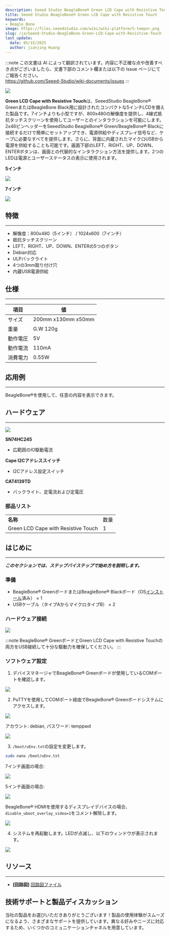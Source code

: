 ```yaml
---
description: Seeed Studio BeagleBone® Green LCD Cape with Resistive Touch
title: Seeed Studio BeagleBone® Green LCD Cape with Resistive Touch
keywords:
- Beagle_Bone
image: https://files.seeedstudio.com/wiki/wiki-platform/S-tempor.png
slug: /ja/Seeed-Studio-BeagleBone-Green-LCD-Cape-with-Resistive-Touch
last_update:
  date: 05/15/2025
  author: jianjing Huang
---
```

:::note
この文書は AI によって翻訳されています。内容に不正確な点や改善すべき点がございましたら、文書下部のコメント欄または以下の Issue ページにてご報告ください。  
https://github.com/Seeed-Studio/wiki-documents/issues
:::

![](https://www.seeedstudio.site/media/catalog/product/cache/ef3164306500b1080e8560b2e8b5cc0f/h/t/httpsstatics3.seeedstudio.comseeedimg2016-08ddkssqrw2lfthpq0phlecp1r.jpg)

**Green LCD Cape with Resistive Touch**は、SeeedStudio BeagleBone® GreenまたはBeagleBone Black用に設計されたコンパクトな5インチLCDを備えた製品です。7インチよりも小型ですが、800x480の解像度を提供し、4線式抵抗タッチスクリーンを使用してユーザーとのインタラクションを可能にします。2x46ピンヘッダーをSeeedStudio BeagleBone® Green/BeagleBone® Blackに接続するだけで簡単にセットアップでき、電源供給やディスプレイ信号など、ケープに必要なすべてを提供します。さらに、背面に内蔵されたマイクロUSBから電源を供給することも可能です。画面下部のLEFT、RIGHT、UP、DOWN、ENTERボタンは、画面との代替的なインタラクション方法を提供します。2つのLEDは電源とユーザーステータスの表示に使用されます。

**5インチ**

<p style={{textAlign: 'center'}}><a href="https://www.seeedstudio.com/5-Inch-BeagleBone-Green-LCD-Cape-with-Resistive-Touch-p-2642.html" target="_blank"><img src="https://files.seeedstudio.com/wiki/Seeed-WiKi/docs/images/300px-Get_One_Now_Banner-ragular.png" /></a></p>

**7インチ**

<p style={{textAlign: 'center'}}><a href="https://www.seeedstudio.com/7-Inch-BeagleBone-Green-LCD-Cape-with-Resistive-Touch-p-2643.html" target="_blank"><img src="https://files.seeedstudio.com/wiki/Seeed-WiKi/docs/images/300px-Get_One_Now_Banner-ragular.png" /></a></p>

## 特徴

--------

- 解像度：800x480（5インチ） / 1024x600（7インチ）
- 抵抗タッチスクリーン
- LEFT、RIGHT、UP、DOWN、ENTERの5つのボタン
- Debian対応
- ULPバックライト
- 4つの3mm取り付け穴
- 内蔵USB電源供給

## 仕様

-------------

| 項目                | 値                                                                                                  |
|--------------------------|--------------------------------------------------------------------------------------------------------|
| サイズ            | 200mm x130mm x50mm                                                                                              |
| 重量 | G.W 120g                                  |
| 動作電圧 | 5V |
| 動作電流 | 110mA |
| 消費電力 | 0.55W |

## 応用例

-----------------

BeagleBone®を使用して、任意の内容を表示できます。

## ハードウェア

-----------------

![](https://www.seeedstudio.site/media/catalog/product/cache/ef3164306500b1080e8560b2e8b5cc0f/h/t/httpsstatics3.seeedstudio.comseeedimg2016-08za8h5rzwtbm1lq3n3oydkcxp.jpg)

**SN74HC245**

- 広範囲のIO駆動電流

**Cape I2Cアドレススイッチ**

- I2Cアドレス設定スイッチ

**CAT4139TD**

- バックライト、定電流および定電圧

### 部品リスト

|                            |          |
|----------------------------|----------|
| **名称**             | 数量 |
|  Green LCD Cape with Resistive Touch | 1        |

## はじめに

-----------

***このセクションでは、ステップバイステップで始め方を説明します。***

### 準備

- BeagleBone® GreenボードまたはBeagleBone® Blackボード（OS[インストール](https://beagleboard.org/getting-started)済み） × 1
- USBケーブル（タイプAからマイクロタイプB） × 2

### ハードウェア接続

![](https://www.seeedstudio.site/media/catalog/product/cache/ef3164306500b1080e8560b2e8b5cc0f/h/t/httpsstatics3.seeedstudio.comseeedimg2016-086yqt2uwelst8w5mwuaklys12.jpg)

:::note
BeagleBone® GreenボードとGreen LCD Cape with Resistive Touchの両方をUSB接続して十分な駆動力を確保してください。
:::

### ソフトウェア設定

1. デバイスマネージャでBeagleBone® Greenボードが使用しているCOMポートを確認します。

![](https://files.seeedstudio.com/wiki/BBG-LCD-Cape-with-Resistive-Touch/img/com-show.png)

2. PuTTYを使用してCOMポート経由でBeagleBone® Greenボードシステムにアクセスします。

![](https://files.seeedstudio.com/wiki/BBG-LCD-Cape-with-Resistive-Touch/img/putty-config.png)

アカウント: debian, パスワード: temppwd

![](https://files.seeedstudio.com/wiki/BBG-LCD-Cape-with-Resistive-Touch/img/BBG-start.png)

3. `/boot/uEnv.txt`の設定を変更します。

```bash
sudo nano /boot/uEnv.txt
```

7インチ画面の場合:

![](https://files.seeedstudio.com/wiki/BBG-LCD-Cape-with-Resistive-Touch/img/7-inch-config.png)

5インチ画面の場合:

![](https://files.seeedstudio.com/wiki/BBG-LCD-Cape-with-Resistive-Touch/img/5-inch-config.png)

BeagleBone® HDMIを使用するディスプレイデバイスの場合、`disable_uboot_overlay_video=1`をコメント解除します。

![](https://files.seeedstudio.com/wiki/BBG-LCD-Cape-with-Resistive-Touch/img/HDMI-config.png)

4. システムを再起動します。LEDが点滅し、以下のウィンドウが表示されます。

![](https://files.seeedstudio.com/wiki/BeagleBone_Green_HDMI_Cape/img/Bbb_vnc.jpg)

## リソース

---------

- **[回路図]** [回路図ファイル](https://statics3.seeedstudio.com/assets/file/bazaar/product/5INCH_BBG_00A2_SCH.pdf)

## 技術サポートと製品ディスカッション

当社の製品をお選びいただきありがとうございます！製品の使用体験がスムーズになるよう、さまざまなサポートを提供しています。異なる好みやニーズに対応するため、いくつかのコミュニケーションチャネルを用意しています。

<div class="button_tech_support_container">
<a href="https://forum.seeedstudio.com/" class="button_forum"></a> 
<a href="https://www.seeedstudio.com/contacts" class="button_email"></a>
</div>

<div class="button_tech_support_container">
<a href="https://discord.gg/eWkprNDMU7" class="button_discord"></a> 
<a href="https://github.com/Seeed-Studio/wiki-documents/discussions/69" class="button_discussion"></a>
</div>